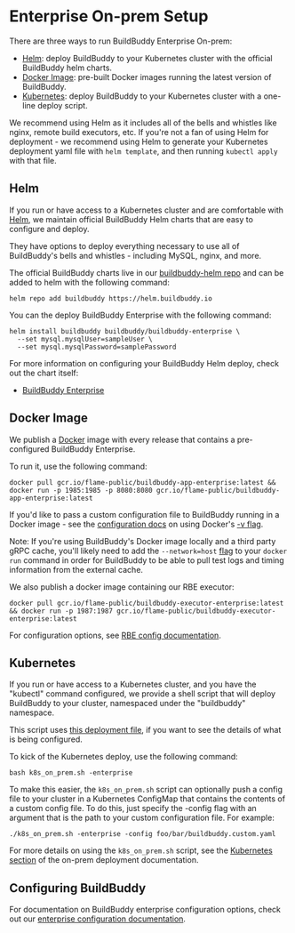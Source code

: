 <!--
{
  "name": "Enterprise Setup",
  "category": "5f84be4816a467581a4ca066",
  "priority": 900
}
-->

# Enterprise On-prem Setup

There are three ways to run BuildBuddy Enterprise On-prem:

- [Helm](#helm): deploy BuildBuddy to your Kubernetes cluster with the official BuildBuddy helm charts.
- [Docker Image](#docker-image): pre-built Docker images running the latest version of BuildBuddy.
- [Kubernetes](#kubernetes): deploy BuildBuddy to your Kubernetes cluster with a one-line deploy script.

We recommend using Helm as it includes all of the bells and whistles like nginx, remote build executors, etc. If you're not a fan of using Helm for deployment - we recommend using Helm to generate your Kubernetes deployment yaml file with `helm template`, and then running `kubectl apply` with that file.

## Helm

If you run or have access to a Kubernetes cluster and are comfortable with [Helm](https://helm.sh/), we maintain official BuildBuddy Helm charts that are easy to configure and deploy.

They have options to deploy everything necessary to use all of BuildBuddy's bells and whistles - including MySQL, nginx, and more.

The official BuildBuddy charts live in our [buildbuddy-helm repo](https://github.com/buildbuddy-io/buildbuddy-helm) and can be added to helm with the following command:

```
helm repo add buildbuddy https://helm.buildbuddy.io
```

You can the deploy BuildBuddy Enterprise with the following command:

```
helm install buildbuddy buildbuddy/buildbuddy-enterprise \
  --set mysql.mysqlUser=sampleUser \
  --set mysql.mysqlPassword=samplePassword
```

For more information on configuring your BuildBuddy Helm deploy, check out the chart itself:

- [BuildBuddy Enterprise](https://github.com/buildbuddy-io/buildbuddy-helm/tree/master/charts/buildbuddy-enterprise)

## Docker Image

We publish a [Docker](https://www.docker.com/) image with every release that contains a pre-configured BuildBuddy Enterprise.

To run it, use the following command:

```
docker pull gcr.io/flame-public/buildbuddy-app-enterprise:latest && docker run -p 1985:1985 -p 8080:8080 gcr.io/flame-public/buildbuddy-app-enterprise:latest
```

If you'd like to pass a custom configuration file to BuildBuddy running in a Docker image - see the [configuration docs](config.md) on using Docker's [-v flag](https://docs.docker.com/storage/volumes/).

Note: If you're using BuildBuddy's Docker image locally and a third party gRPC cache, you'll likely need to add the `--network=host` [flag](https://docs.docker.com/network/host/) to your `docker run` command in order for BuildBuddy to be able to pull test logs and timing information from the external cache.

We also publish a docker image containing our RBE executor:

```
docker pull gcr.io/flame-public/buildbuddy-executor-enterprise:latest && docker run -p 1987:1987 gcr.io/flame-public/buildbuddy-executor-enterprise:latest
```

For configuration options, see [RBE config documentation](config-rbe.md).

## Kubernetes

If you run or have access to a Kubernetes cluster, and you have the "kubectl" command configured, we provide a shell script that will deploy BuildBuddy to your cluster, namespaced under the "buildbuddy" namespace.

This script uses [this deployment file](https://github.com/buildbuddy-io/buildbuddy/blob/master/deployment/buildbuddy-app.enterprise.yaml), if you want to see the details of what is being configured.

To kick of the Kubernetes deploy, use the following command:

```
bash k8s_on_prem.sh -enterprise
```

To make this easier, the `k8s_on_prem.sh` script can optionally push a config file to your cluster in a Kubernetes ConfigMap that contains the contents of a custom config file. To do this, just specify the -config flag with an argument that is the path to your custom configuration file. For example:

```
./k8s_on_prem.sh -enterprise -config foo/bar/buildbuddy.custom.yaml
```

For more details on using the `k8s_on_prem.sh` script, see the [Kubernetes section](on-prem.md#kubernetes) of the on-prem deployment documentation.

## Configuring BuildBuddy

For documentation on BuildBuddy enterprise configuration options, check out our [enterprise configuration documentation](enterprise-config.md).
